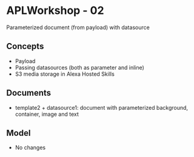 # APLWorkshop - 02
Parameterized document (from payload) with datasource

## Concepts
- Payload
- Passing datasources (both as parameter and inline)
- S3 media storage in Alexa Hosted Skills

## Documents
- template2 + datasource1: document with parameterized background, container, image and text

## Model
- No changes